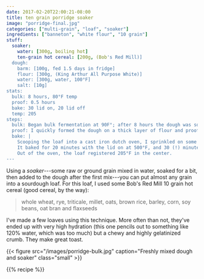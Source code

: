 ```yaml
---
date: 2017-02-20T22:00:21-08:00
title: ten grain porridge soaker
image: "porridge-final.jpg"
categories: ["multi-grain", "loaf", "soaker"]
ingredients: ["banneton", "white flour", "10 grain"]
stuff:
  soaker:
    water: [300g, boiling hot]
    ten-grain hot cereal: [200g, (Bob's Red Mill)]
  dough:
    barm: [100g, fed 1.5 days in fridge]
    flour: [300g, (King Arthur All Purpose White)]
    water: [300g, water, 100°F]
    salt: [10g]
stats:
  bulk: 8 hours, 80°F temp
  proof: 0.5 hours
  bake: 30 lid on, 20 lid off
  temp: 205
steps:
  bulk: Began bulk fermentation at 90F°; after 8 hours the dough was soupy. It might have held its form better a few hours earlier.
  proof: I quickly formed the dough on a thick layer of flour and proofed 30 minutes in a banneton
  bake: |
    Scooping the loaf into a cast iron dutch oven, I sprinkled on some cornmeal and roughly slashed the top.
    It baked for 20 minutes with the lid on at 500°F, and 30 (!) minutes with the lid off at 450°F.
    Out of the oven, the loaf registered 205°F in the center.
---
```


Using a _soaker_---some raw or ground grain mixed in water, soaked for a bit, then added to the dough after the first mix---you can put almost any grain into a sourdough loaf.
For this loaf, I used some Bob's Red Mill 10 grain hot cereal (good cereal, by the way):

> whole wheat, rye, triticale, millet, oats, brown rice, barley, corn, soy beans, oat bran and flaxseeds

I've made a few loaves using this technique.
More often than not, they've ended up with very high hydration (this one pencils out to something like 120% water, which was too much) but a chewy and highly gelatinized crumb.
They make great toast.


{{< figure src="/images/porridge-bulk.jpg" caption="Freshly mixed dough and soaker" class="small" >}}

{{% recipe %}}
